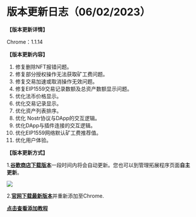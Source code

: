 # 版本更新日志（06/02/2023）

**【版本更新详情】**

Chrome：1.1.14



**【版本更新内容】**

1. 修复删除NFT报错问题。
2. 修复部分授权操作无法获取矿工费问题。
3. 修复交易加速或取消操作无效问题。
4. 修复EIP1559交易记录数额及总资产数额显示问题。
5. 优化法币价格显示。
6. 优化交易记录显示。
7. 优化资产列表排序。
8. 优化 Nostr协议与DApp的交互逻辑。
9. 优化DApp与插件连接的交互逻辑。
10. 优化EIP1559网络默认矿工费推荐值。
11. 优化用户体验。



**【版本更新方式】**

1.[**谷歌商店下载版本**](https://chrome.google.com/webstore/detail/tokenpocket/mfgccjchihfkkindfppnaooecgfneiii?hl=zh-CN)一段时间内将会自动更新。您也可以到管理拓展程序页面**自主更新**。

![](<../../.gitbook/assets/组 5.png>)

2.[**官网下载最新版本**](broken-reference)并重新添加至Chrome.

[**点击查看添加教程**](https://help.tokenpocket.pro/cn/extension-wallet/faq/installation-tutorial)
